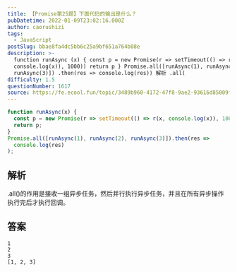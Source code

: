 ```yaml
---
title: 【Promise第25题】下面代码的输出是什么？
pubDatetime: 2022-01-09T23:02:16.000Z
author: caorushizi
tags:
  - JavaScript
postSlug: bbae8fa4dc5bb6c25a9bf651a764b08e
description: >-
  function runAsync (x) { const p = new Promise(r => setTimeout(() => r(x,
  console.log(x)), 1000)) return p } Promise.all([runAsync(1), runAsync(2),
  runAsync(3)]) .then(res => console.log(res)) 解析 .all(
difficulty: 1.5
questionNumber: 1617
source: https://fe.ecool.fun/topic/3489b960-4172-47f8-9ae2-93616d85009f
---
```


```js
function runAsync(x) {
  const p = new Promise(r => setTimeout(() => r(x, console.log(x)), 1000));
  return p;
}
Promise.all([runAsync(1), runAsync(2), runAsync(3)]).then(res =>
  console.log(res)
);
```

## 解析

.all()的作用是接收一组异步任务，然后并行执行异步任务，并且在所有异步操作执行完后才执行回调。

## 答案

```
1
2
3
[1, 2, 3]
```
